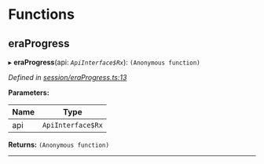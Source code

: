 

# Functions

<a id="eraprogress"></a>

##  eraProgress

▸ **eraProgress**(api: *`ApiInterface$Rx`*): `(Anonymous function)`

*Defined in [session/eraProgress.ts:13](https://github.com/polkadot-js/api/blob/07ba80b/packages/api-derive/src/session/eraProgress.ts#L13)*

**Parameters:**

| Name | Type |
| ------ | ------ |
| api | `ApiInterface$Rx` |

**Returns:** `(Anonymous function)`

___

